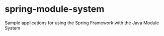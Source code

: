 # spring-module-system
Sample applications for using the Spring Framework with the Java Module System

